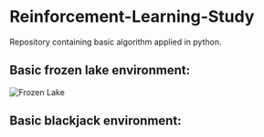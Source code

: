 # Reinforcement-Learning-Study
Repository containing basic algorithm applied in python.

## Basic frozen lake environment:


![Frozen Lake](https://miro.medium.com/max/690/1*tdVBlvD0e8jk-MGa2cpjEA.gif)

## Basic blackjack environment: